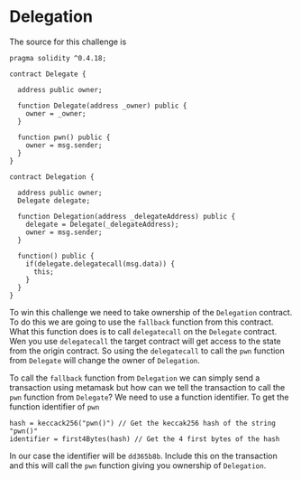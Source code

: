 # Delegation

The source for this challenge is

```
pragma solidity ^0.4.18;

contract Delegate {

  address public owner;

  function Delegate(address _owner) public {
    owner = _owner;
  }

  function pwn() public {
    owner = msg.sender;
  }
}

contract Delegation {

  address public owner;
  Delegate delegate;

  function Delegation(address _delegateAddress) public {
    delegate = Delegate(_delegateAddress);
    owner = msg.sender;
  }

  function() public {
    if(delegate.delegatecall(msg.data)) {
      this;
    }
  }
}
```

To win this challenge we need to take ownership of the `Delegation` contract. To do this we are going to use the `fallback` function from this contract. What this function does is to call `delegatecall` on the `Delegate` contract. Wen you use `delegatecall` the target contract will get access to the state from the origin contract. So using the `delegatecall` to call the `pwn` function from `Delegate` will change the owner of `Delegation`.

To call the `fallback` function from `Delegation` we can simply send a transaction using metamask but how can we tell the transaction to call the `pwn` function from `Delegate`?
We need to use a function identifier. To get the function identifier of `pwn`

```
hash = keccack256("pwn()") // Get the keccak256 hash of the string "pwn()"
identifier = first4Bytes(hash) // Get the 4 first bytes of the hash
```

In our case the identifier will be `dd365b8b`. Include this on the transaction and this will call the `pwn` function giving you ownership of `Delegation`.
